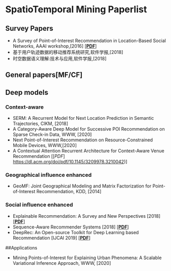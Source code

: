 # SpatioTemporal Mining Paperlist 

## Survey Papers
* A Survey of Point-of-Interest Recommendation in Location-Based Social Networks, AAAI workshop,[2016] [[__PDF__](https://www.aaai.org/ocs/index.php/WS/AAAIW15/paper/viewFile/10132/10253)]
* 基于用户轨迹数据的移动推荐系统研究,软件学报,[2018]
* 时空数据语义理解:技术与应用,软件学报,[2018]

## General papers[MF/CF]

## Deep models

### Context-aware 
* SERM: A Recurrent Model for Next Location Prediction in Semantic Trajectories, CIKM, [2018]
* A Category-Aware Deep Model for Successive POI Recommendation on Sparse Check-in Data, WWW, [2020]
* Next Point-of-Interest Recommendation on Resource-Constrained Mobile Devices, WWW,[2020]
* A Contextual Attention Recurrent Architecture for Context-Aware Venue Recommendation [[_PDF_] https://dl.acm.org/doi/pdf/10.1145/3209978.3210042)]
### Geographical influence enhanced
* GeoMF: Joint Geographical Modeling and Matrix Factorization for Point-of-Interest Recommendation, KDD, [2014]

### Social influence enhanced
* Explainable Recommendation: A Survey and New Perspectives [2018] [[__PDF__]](https://arxiv.org/pdf/1804.11192.pdf)
* Sequence-Aware Recommender Systems [2018] [[__PDF__]](https://arxiv.org/pdf/1802.08452.pdf)
* DeepRec: An Open-source Toolkit for Deep Learning based Recommendation [IJCAI 2019] [[__PDF__]](https://arxiv.org/pdf/1905.10536.pdf)

##Applications
* Mining Points-of-Interest for Explaining Urban Phenomena: A Scalable Variational Inference Approach, WWW, [2020]
